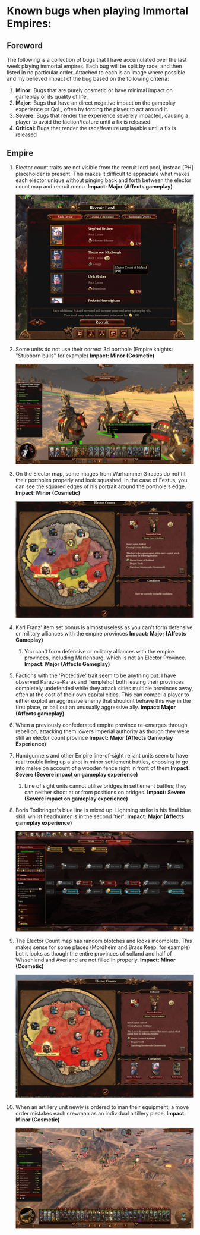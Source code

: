 
# Known bugs when playing Immortal Empires:

## Foreword

The following is a collection of bugs that I have accumulated over the last week playing immortal empires. Each bug will be split by race, and then listed in no particular order. Attached to each is an image where possible and my believed impact of the bug based on the following criteria:

1. **Minor:** Bugs that are purely cosmetic or have minimal impact on gameplay or its quality of life.
2. **Major:** Bugs that have an direct negative impact on the gameplay experience or QoL, often by forcing the player to act around it.
2. **Severe:** Bugs that render the experience severely impacted, causing a player to avoid the faction/feature until a fix is released.
2. **Critical:** Bugs that render the race/feature unplayable until a fix is released

## Empire

1. Elector count traits are not visible from the recruit lord pool, instead [PH] placeholder is present. This makes it difficult to appraciate what makes each elector unique without pinging back and forth between the elector count map and recruit menu. **Impact: Major (Affects gameplay)**

    ![Elector Count recruit pool bug:](Images/Empire_bug_1.png)

2. Some units do not use their correct 3d porthole (Empire knights: "Stubborn bulls" for example) **Impact: Minor (Cosmetic)**
  
    ![Empire unit porthole bug:](Images/Empire_bug_2.png)

3. On the Elector map, some  images from Warhammer 3 races do not fit their portholes properly and look squashed. In the case of Festus, you can see the squared edges of his portrait around the porthole's edge. **Impact: Minor (Cosmetic)**

    ![Empire map Wh3 icon bug](Images/Empire_bug_3.png)

4. Karl Franz' item set bonus is almost useless as you can't form defensive or military alliances with the empire provinces **Impact: Major (Affects Gameplay)**
    1.  You can't form defensive or military alliances with the empire provinces, including Marienburg, which is not an Elector Province. **Impact: Major (Affects Gameplay)**
5. Factions with the 'Protective' trait seem to be anything but: I have observed Karaz-a-Karak and Templehof both leaving their provinces completely undefended while they attack cities multiple provinces away, often at the cost of their own capital cities. This can compel a player to either exploit an aggressive enemy that shouldnt behave this way in the first place, or bail out an unusually aggressive ally. **Impact: Major (Affects gameplay)**
6. When a previously confederated empire province re-emerges through rebellion, attacking them lowers imperial authority as though they were still an elector count province **Impact: Major (Affects Gameplay Experience)**
7. Handgunners and other Empire line-of-sight reliant units seem to have real trouble lining up a shot in minor settlement battles, choosing to go into melee on account of a wooden fence right in front of them **Impact: Severe (Severe impact on gameplay experience)**
    1. Line of sight units cannot utilise bridges in settlement battles; they can neither shoot at or from positions on bridges. **Impact: Severe (Severe impact on gameplay experience)**
8. Boris Todbringer's blue line is mixed up. Lightning strike is his final blue skill, whilst headhunter is in the second 'tier': **Impact: Major (Affects gameplay experience)**
    
    ![Boris Todbringer skill tree bug](Images/Empire_bug_7.png)

9. The Elector Count map has random blotches and looks incomplete. This makes sense for some places (Mordheim and Brass Keep, for example) but it looks as though the entire provinces of solland and half of Wissenland and Averland are not filled in properly. **Impact: Minor (Cosmetic)**

    ![Elector Count map filling bug:](Images/Empire_bug_8.png)

10. When an artillery unit newly is ordered to man their equipment, a move order mistakes each crewman as an individual artillery piece. **Impact: Minor (Cosmetic)**

    ![Artillery Manning Bug:](Images/Empire_bug_10.png)
